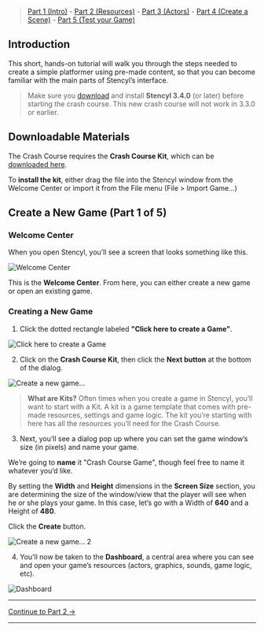 > [Part 1 (Intro)](http://www.stencyl.com/help/viewArticle/143/) - [Part 2  (Resources)](http://www.stencyl.com/help/viewArticle/144/) - [Part 3  (Actors)](http://www.stencyl.com/help/viewArticle/145/) - [Part 4 (Create a Scene)](http://www.stencyl.com/help/viewArticle/146/) - [Part 5 (Test your Game)](http://www.stencyl.com/help/viewArticle/147/)


## Introduction
This short, hands-on tutorial will walk you through the steps needed to create a simple platformer using pre-made content, so that you can become familiar with the main parts of Stencyl’s interface.

> Make sure you [download](http://www.stencyl.com/download/) and install **Stencyl 3.4.0** (or later) before starting the crash course. This new crash course will not work in 3.3.0 or earlier.

## Downloadable Materials
The Crash Course requires the **Crash Course Kit**, which can be [downloaded here](https://github.com/Stencyl/stencylpedia/blob/master/crash-course-1/Crash%20Course%20Kit.stencyl?raw=true).

To **install the kit**, either drag the file into the Stencyl window from the Welcome Center or import it from the File menu (File > Import Game…)

## Create a New Game (Part 1 of 5)
### Welcome Center
When you open Stencyl, you’ll see a screen that looks something like this.

![Welcome Center](https://raw.githubusercontent.com/Stencyl/stencylpedia/master/crash-course-1/images/crash-course-1.png)

This is the **Welcome Center**. From here, you can either create a new game or open an existing game.

### Creating a New Game
1. Click the dotted rectangle labeled **"Click here to create a Game"**.

  ![Click here to create a Game](https://raw.githubusercontent.com/Stencyl/stencylpedia/master/crash-course-1/images/crash-course-2.png)

2. Click on the **Crash Course Kit**, then click the **Next button** at the bottom of the dialog.

  ![Create a new game...](https://raw.githubusercontent.com/Stencyl/stencylpedia/master/crash-course-1/images/crash-course-3.png)

  > **What are Kits?** Often times when you create a game in Stencyl, you’ll want to start with a Kit. A kit is a game template that comes with pre-made resources, settings and game logic. The kit you’re starting with here has all the resources you’ll need for the Crash Course.

3. Next, you’ll see a dialog pop up where you can set the game window’s size (in pixels) and name your game.

  We’re going to **name** it "Crash Course Game", though feel free to name it whatever you’d like.

  By setting the **Width** and **Height** dimensions in the **Screen Size** section, you are determining the size of the window/view that the player will see when he or she plays your game. In this case, let’s go with a Width of **640** and a Height of **480**. 

  Click the **Create** button.

  ![Create a new game... 2](https://raw.githubusercontent.com/Stencyl/stencylpedia/master/crash-course-1/images/crash-course-4.png)<br/>

4. You’ll now be taken to the **Dashboard**, a central area where you can see and open your game’s resources (actors, graphics, sounds, game logic, etc).

![Dashboard](https://raw.githubusercontent.com/Stencyl/stencylpedia/master/crash-course-1/images/crash-course-5.png)

***

<a role="button" class="btn btn-primary btn-lg action-button2" href="http://www.stencyl.com/help/viewArticle/144/">Continue to Part 2 &rarr;</a>

***
